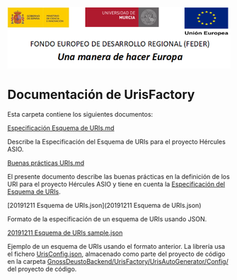 ![](./media/CabeceraDocumentosMD.png)

# Documentación de UrisFactory

Esta carpeta contiene los siguientes documentos:

[Especificación Esquema de URIs.md](Especificaci%C3%B3n%20Esquema%20de%20URIs.md)

Describe la Especificación del Esquema de URIs para el proyecto Hércules ASIO.

[Buenas prácticas URIs.md](Buenas%20pr%C3%A1cticas%20URIs.md)

El presente documento describe las buenas prácticas en la definición de los URI para el 
proyecto Hércules ASIO y tiene en cuenta la [Especificación del Esquema de URIs](Especificaci%C3%B3n%20Esquema%20de%20URIs.md).

[20191211 Esquema de URIs.json](20191211 Esquema de URIs.json)

Formato de la especificación de un esquema de URIs usando JSON.

[20191211 Esquema de URIs sample.json](20191211%20Esquema%20de%20URIs%20sample.json)

Ejemplo de un esquema de URIs usando el formato anterior. La librería usa el fichero [UrisConfig.json](https://github.com/HerculesCRUE/GnossDeustoBackend/tree/master/src/Hercules.Asio.UrisFactory/UrisAutoGenerator/Config/UrisConfig.json), 
almacenado como parte del proyecto de código en la carpeta 
[GnossDeustoBackend/UrisFactory/UrisAutoGenerator/Config/](https://github.com/HerculesCRUE/GnossDeustoBackend/tree/master/src/Hercules.Asio.UrisFactory/UrisAutoGenerator/Config) del proyecto de código.
